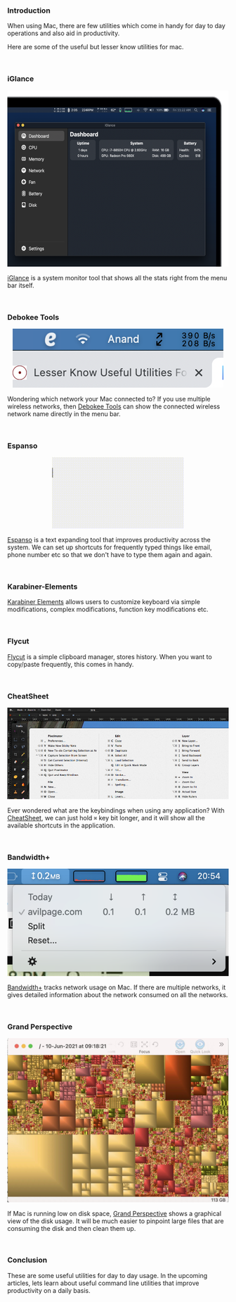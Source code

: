 <!--
.. title: Lesser Know Useful Utilities For MacBook
.. slug: lesser-know-useful-utilities-for-mac
.. date: 2021-06-11 08:00:00 UTC+06:30
.. tags: macbook
.. category: tech
.. link:
.. description: Most productive but lesser known useful utilities for Macbook
.. type: text
-->

### Introduction

When using Mac, there are few utilities which come in handy for day to day operations and also aid in productivity.

Here are some of the useful but lesser know utilities for mac.

<br />

### iGlance

<p align="center">
<img height="400" width="800" src="/images/iglance.png" />
</p>

[iGlance](https://github.com/iglance/iGlance) is a system monitor tool that shows all the stats right from the menu bar itself.

<br />

### Debokee Tools

<p align="center">
<img src="/images/debokee.png" />
</p>

Wondering which network your Mac connected to? If you use multiple wireless networks, then [Debokee Tools](https://apps.apple.com/us/app/debookee-tools/id1110355801?mt=12) can show the connected wireless network name directly in the menu bar.

<br />

### Espanso

<p align="center">
<img src="/images/espanso.gif" />
</p>

[Espanso](https://github.com/federico-terzi/espanso) is a text expanding tool that improves productivity across the system. We can set up shortcuts for frequently typed things like email, phone number etc so that we don't have to type them again and again.


<br />

### Karabiner-Elements

[Karabiner Elements](https://karabiner-elements.pqrs.org/) allows users to customize keyboard via simple modifications, complex modifications, function key modifications etc.

<br />

### Flycut

[Flycut](https://github.com/TermiT/Flycut) is a simple clipboard manager, stores history. When you want to copy/paste frequently, this comes in handy.


<br />

### CheatSheet

<p align="center">
<img src="/images/cheatsheet.png" />
</p>


Ever wondered what are the keybindings when using any application? With [CheatSheet](https://www.mediaatelier.com/CheatSheet/), we can just hold `⌘` key bit longer, and it will show all the available shortcuts in the application.

<br />

### Bandwidth+

<p align="center">
<img src="/images/bandwidth.png" />
</p>

[Bandwidth+](https://apps.apple.com/us/app/bandwidth/id490461369?mt=12) tracks network usage on Mac. If there are multiple networks, it gives detailed information about the network consumed on all the networks.


<br />

### Grand Perspective

<p align="center">
<img src="/images/grand_perspective.jpg" />
</p>

If Mac is running low on disk space, [Grand Perspective](https://apps.apple.com/us/app/grandperspective/id1111570163?mt=12) shows a graphical view of the disk usage. It will be much easier to pinpoint large files that are consuming the disk and then clean them up.


<br />

### Conclusion

These are some useful utilities for day to day usage. In the upcoming articles, lets learn about useful command line utilities that improve productivity on a daily basis.
